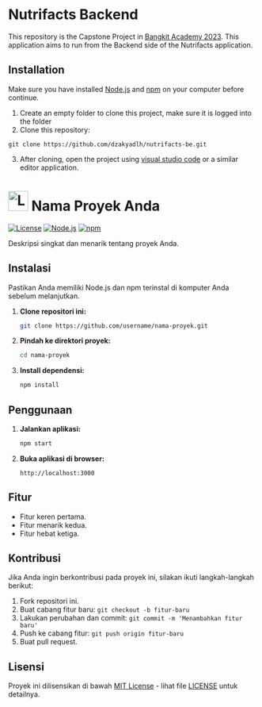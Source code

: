 # Nutrifacts Backend

This repository is the Capstone Project in [Bangkit Academy 2023](https://grow.google/intl/id_id/bangkit/?tab=machine-learning). This application aims to run from the Backend side of the Nutrifacts application.

## Installation

Make sure you have installed [Node.js](https://nodejs.org/) and [npm](https://www.npmjs.com/) on your computer before continue.

1. Create an empty folder to clone this project, make sure it is logged into the folder
2. Clone this repository:

```
git clone https://github.com/dzakyadlh/nutrifacts-be.git
```
3. After cloning, open the project using [visual studio code](https://code.visualstudio.com/)  or a similar editor application.

# <img src="logo.png" alt="Logo" width="40"/> Nama Proyek Anda

[![License](https://img.shields.io/badge/License-MIT-blue.svg)](LICENSE)
[![Node.js](https://img.shields.io/badge/Node.js-v14.17.5-green.svg)](https://nodejs.org/)
[![npm](https://img.shields.io/badge/npm-v6.14.14-red.svg)](https://www.npmjs.com/)

Deskripsi singkat dan menarik tentang proyek Anda.

## Instalasi

Pastikan Anda memiliki Node.js dan npm terinstal di komputer Anda sebelum melanjutkan.

1. **Clone repositori ini:**

    ```bash
    git clone https://github.com/username/nama-proyek.git
    ```

2. **Pindah ke direktori proyek:**

    ```bash
    cd nama-proyek
    ```

3. **Install dependensi:**

    ```bash
    npm install
    ```

## Penggunaan

1. **Jalankan aplikasi:**

    ```bash
    npm start
    ```

2. **Buka aplikasi di browser:**

    ```
    http://localhost:3000
    ```

## Fitur

- Fitur keren pertama.
- Fitur menarik kedua.
- Fitur hebat ketiga.

## Kontribusi

Jika Anda ingin berkontribusi pada proyek ini, silakan ikuti langkah-langkah berikut:

1. Fork repositori ini.
2. Buat cabang fitur baru: `git checkout -b fitur-baru`
3. Lakukan perubahan dan commit: `git commit -m 'Menambahkan fitur baru'`
4. Push ke cabang fitur: `git push origin fitur-baru`
5. Buat pull request.

## Lisensi

Proyek ini dilisensikan di bawah [MIT License](LICENSE) - lihat file [LICENSE](LICENSE) untuk detailnya.

